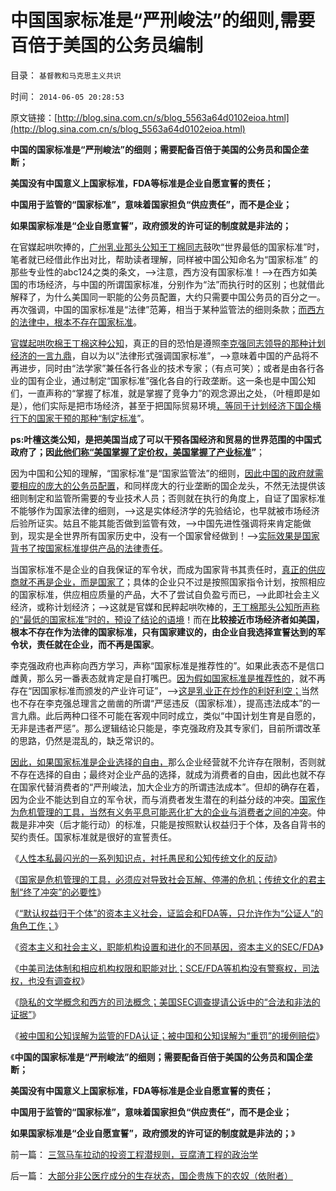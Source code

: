 # 中国国家标准是“严刑峻法”的细则,需要百倍于美国的公务员编制

目录： `基督教和马克思主义共识` 

时间： `2014-06-05 20:28:53` 

原文链接：[http://blog.sina.com.cn/s/blog_5563a64d0102eioa.html](http://blog.sina.com.cn/s/blog_5563a64d0102eioa.html)

**中国的国家标准是“严刑峻法”的细则；需要配备百倍于美国的公务员和国企垄断；**

**美国没有中国意义上国家标准，FDA等标准是企业自愿宣誓的责任；**

**中国用于监管的“国家标准”，意味着国家担负“供应责任”，而不是企业；**

**如果国家标准是“企业自愿宣誓”，政府颁发的许可证的制度就是非法的；**

在官媒起哄吹捧的，[广州乳业那头公知王丁棉同志](../../../2014/4/8/王丁棉同志借制造乳业衰亡，深情讲解“通往奴役之路”.md)鼓吹“世界最低的国家标准”时，笔者就已经借此作出对比，帮助读者理解，同样被中国公知命名为“国家标准”
的那些专业性的abc124之类的条文，——>注意，西方没有国家标准！——>在西方如美国的市场经济，与中国的所谓国家标准，分别作为“法”而执行时的区别；也就借此解释了，为什么美国同一职能的公务员配置，大约只需要中国公务员的百分之一。再次强调，中国的国家标准是“法律”范筹，相当于某种监管法的细则条款；[而西方的法律中，根本不存在国家标准](../../../2013/5/18/自然秩序和国家标准.md)。

[官媒起哄吹棉王丁棉这种公知](../../../2011/6/28/广州乳业有良心的奸商.md)，真正的目的恐怕是遵照[李克强同志领导的那种计划经济的一言九鼎](../../../2014/5/16/食品安全竭斯底里，从尖叫阶级传染到一言九鼎的革命征程.md)，自以为以“法律形式强调国家标准”，——>意味着中国的产品将不再进步，同时由“法学家”兼任各行各业的技术专家；（有点可笑）；或者是由各行各业的国有企业，通过制定“国家标准”强化各自的行政垄断。这一条也是中国公知们，一直声称的“掌握了标准，就是掌握了竞争力”的观念源出之处，（叶檀即是如是），他们实际是把市场经济，甚至于把国际贸易环境[，等同于计划经济下国企横行下的国家干预的那种“制定标准](../../../2012/5/24/人权有议价权，国际无定价权.md)”。

**ps:叶檀这类公知，是把美国当成了可以干预各国经济和贸易的世界范围的中国式政府了；因[此他们称“美国掌握了定价权，美国掌握了产业标准](../../../2013/4/12/谁强调定价权，谁就是左棍.md)”**；

因为中国和公知的理解，“国家标准”是“国家监管法”的细则，[因此中国的政府就需要相应的庞大的公务员配置](../../../2014/5/21/援例加薪的“公仆阶级”将达1.5亿.md)，和同样庞大的行业垄断的国企龙头，不然无法提供该细则制定和监管所需要的专业技术人员；否则就在执行的角度上，自证了国家标准不能够作为国家法律的细则，——>这是实体经济学的先验结论，也早就被市场经济后验所证实。姑且不能其能否做到监管有效，——>中国先进性强调将来肯定能做到，现实是全世界所有国家历史中，没有一个国家曾经做到！——>[实际效果是国家背书了按国家标准提供产品的法律责任](../../../2013/5/9/全世界最低的老婆国家标准！政府为什么不管？.md)。

当国家标准不是企业的自我保证的军令状，而成为国家背书其责任时，[真正的供应商就不再是企业，而是国家了](../../../2013/1/12/民粹公害和记者们，追求国破家亡后的“特供”！.md)；具体的企业只不过是按照国家指令计划，按照相应的国家标准，供应相应质量的产品，大不了尝试自负盈亏而已，——>此即社会主义经济，或称计划经济；——>这就是官媒和民粹起哄吹棒的，[王丁棉那头公知所声称的“最低的国家标准”时的，预设了结论的语境](../../../2012/4/18/“毒”胶囊还没有毒到害人的程度.md)！而在**比较接近市场经济者如美国，根本不存在作为法律的国家标准，只有国家建议的，由企业自我选择宣誓达到的军令状，责任就在企业，而不再是国家**。

李克强政府也声称向西方学习，声称“国家标准是推荐性的”。如果此表态不是信口雌黄，那么另一番表态就肯定是自打嘴巴。[因为假如国家标准是推荐性的](../../../2013/2/3/雾霾的国家标准的商业化.md)，就不再存在“因国家标准而颁发的产业许可证”，——>[这是乳业正在炒作的利好利空；](../../../2011/7/5/民主是消费者的钞票买出来的；乳业实播《通往奴役之路》.md)当然也不存在李克强总理言之凿凿的所谓“严惩违反（国家标准），提高违法成本”的一言九鼎。此后两种口径不可能在客观中同时成立，类似“中国计划生育是自愿的，无非是违者严惩”。那么逻辑结论只能是，李克强政府及其专家们，目前所谓改革的思路，仍然是混乱的，缺乏常识的。

[因此，如果国家标准是企业选择的自由，](../../../2012/5/5/公害知识分子的恶法之国家标准.md)那么企业经营就不允许存在限制，否则就不存在选择的自由；最终对企业产品的选择，就成为消费者的自由，因此也就不存在国家代替消费者的“严刑峻法，加大企业方的所谓违法成本”。但却的确存在着，因为企业不能达到自立的军令状，而与消费者发生潜在的利益分歧的冲突。[国家作为危机管理的工具，当然有义务平息可能恶化扩大的企业与消费者之间的冲突](../../../2014/5/30/资本主义的证监会和FDA的法权限制.md)。仲裁是非冲突（后才能行动）的标准，只能是按照默认权益归于个体，及各自背书的契约责任。国家标准就是很好的宣誓责任。

《[人性本私最闪光的一系列知识点，衬托愚民和公知传统文化的反动](../../../2014/5/28/人性本私的知识点，衬托出传统文化的反动.md)》

《[国家是危机管理的工具，必须应对导致社会瓦解、停滞的危机；传统文化的君主制“终了冲突”的必要性](../../../2014/5/29/“国家为什么不管”的合理性和传统的概念模糊.md)》

《[“默认权益归于个体”的资本主义社会，证监会和FDA等，只允许作为“公证人”的角色工作；](../../../2014/5/30/资本主义的证监会和FDA的法权限制.md)》

《[资本主义和社会主义，职能机构设置和进化的不同基因，资本主义的SEC/FDA](../../../2014/6/1/缺乏“默认权益归于个体”，社会主义不可避免地警察国家化.md)》

《[中美司法体制和相应机构权限和职能对比；SCE/FDA等机构没有警察权，司法权，也没有调查权](../../../2014/6/2/中美司法体制和相应机构权限和职能对比.md)》

《[隐私的文学概念和西方的司法概念；美国SEC调查提请公诉中的“合法和非法的证据”](../../../2014/6/3/隐私的文学概念和西方的司法概念,SEC调查的限制.md)》

《[被中国和公知误解为监管的FDA认证；被中国和公知误解为“重罚”的援例赔偿](../../../2014/6/4/被中国和公知误解为监管的FDA认证，和重罚.md)》

《**中国的国家标准是“严刑峻法”的细则；需要配备百倍于美国的公务员和国企垄断；**

**美国没有中国意义上国家标准，FDA等标准是企业自愿宣誓的责任；**

**中国用于监管的“国家标准”，意味着国家担负“供应责任”，而不是企业；**

**如果国家标准是“企业自愿宣誓”，政府颁发的许可证的制度就是非法的；**》

前一篇： [三驾马车拉动的投资工程潜规则，豆腐渣工程的政治学](../../../2014/6/7/三驾马车拉动的投资工程潜规则，豆腐渣工程的政治学.md)

后一篇： [大部分非公医疗成分的生存状态，国企贵族下的农奴（依附者）](../../../2014/5/13/大部分非公医疗成分的生存状态，国企贵族下的农奴（依附者）.md)

